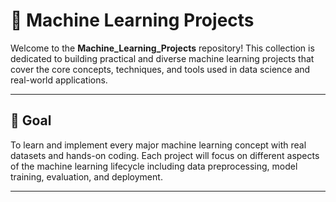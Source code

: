 

# 🤖 Machine Learning Projects

Welcome to the **Machine_Learning_Projects** repository! This collection is dedicated to building practical and diverse machine learning projects that cover the core concepts, techniques, and tools used in data science and real-world applications.

---

## 🎯 Goal

To learn and implement every major machine learning concept with real datasets and hands-on coding. Each project will focus on different aspects of the machine learning lifecycle including data preprocessing, model training, evaluation, and deployment.

---
